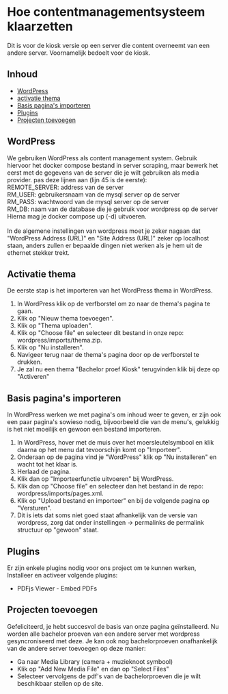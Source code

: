 # Hoe contentmanagementsysteem klaarzetten
Dit is voor de kiosk versie op een server die content overneemt van een andere server. Voornamelijk bedoelt voor de kiosk.

## Inhoud

- [WordPress](#wordpress)
- [activatie thema](#activatie-thema)
- [Basis pagina's importeren](#basis-paginas-importeren)
- [Plugins](#plugins)
- [Projecten toevoegen](#projecten-toevoegen)

## WordPress
We gebruiken WordPress als content management system. Gebruik hiervoor het docker compose bestand in server scraping, maar bewerk het eerst met de gegevens van de server die je wilt gebruiken als media provider. pas deze lijnen aan (lijn 45 is de eerste):<br>
REMOTE_SERVER: address van de server<br>
RM_USER: gebruikersnaam van de mysql server op de server<br>
RM_PASS: wachtwoord van de mysql server op de server<br>
RM_DB: naam van de database die je gebruik voor wordpress op de server<br>
Hierna mag je docker compose up (-d) uitvoeren.<br><br>
In de algemene instellingen van wordpress moet je zeker nagaan dat "WordPress Address (URL)" en "Site Address (URL)" zeker op localhost staan, anders zullen er bepaalde dingen niet werken als je hem uit de ethernet stekker trekt.

## Activatie thema
De eerste stap is het importeren van het WordPress thema in WordPress.
1. In WordPress klik op de verfborstel om zo naar de thema's pagina te gaan.
2. Klik op "Nieuw thema toevoegen".
3. Klik op "Thema uploaden".
4. Klik op "Choose file" en selecteer dit bestand in onze repo: wordpress/imports/thema.zip.
5. Klik op "Nu installeren".
6. Navigeer terug naar de thema's pagina door op de verfborstel te drukken.
7. Je zal nu een thema "Bachelor proef Kiosk" terugvinden klik bij deze op "Activeren"

## Basis pagina's importeren
In WordPress werken we met pagina's om inhoud weer te geven, er zijn ook een paar pagina's sowieso nodig, bijvoorbeeld die van de menu's, gelukkig is het niet moeilijk en gewoon een bestand importeren.
1. In WordPress, hover met de muis over het moersleutelsymbool en klik daarna op het menu dat tevoorschijn komt op "Importeer".
2. Onderaan op de pagina vind je "WordPress" klik op "Nu installeren" en wacht tot het klaar is.
3. Herlaad de pagina.
4. Klik dan op "Importeerfunctie uitvoeren" bij WordPress.
5. Klik dan op "Choose file" en selecteer dan het bestand in de repo: wordpress/imports/pages.xml.
6. Klik op "Upload bestand en importeer" en bij de volgende pagina op "Versturen".
7. Dit is iets dat soms niet goed staat afhankelijk van de versie van wordpress, zorg dat onder instellingen -> permalinks de permalink structuur op "gewoon" staat.

## Plugins
Er zijn enkele plugins nodig voor ons project om te kunnen werken, Installeer en activeer volgende plugins:
- PDFjs Viewer - Embed PDFs
  
## Projecten toevoegen
Gefeliciteerd, je hebt succesvol de basis van onze pagina geïnstalleerd. Nu worden alle bachelor proeven van een andere server met wordpress gesyncroniseerd met deze. Je kan ook nog bachelorproeven onafhankelijk van de andere server toevoegen op deze manier:
- Ga naar Media Library (camera + muzieknoot symbool)
- Klik op "Add New Media File" en dan op "Select Files"
- Selecteer vervolgens de pdf's van de bachelorproeven die je wilt beschikbaar stellen op de site.

